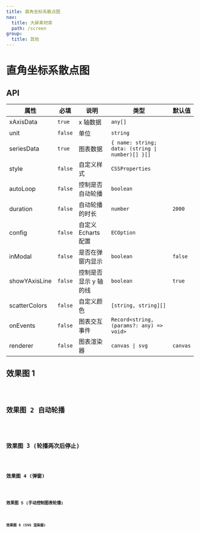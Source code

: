 ```yaml
---
title: 直角坐标系散点图
nav:
  title: 大屏素材库
  path: /screen
group:
  title: 其他
---
```


# 直角坐标系散点图

## API

| 属性          | 必填    | 说明                  | 类型                                             | 默认值   |
| ------------- | ------- | --------------------- | ------------------------------------------------ | -------- |
| xAxisData     | `true`  | x 轴数据              | `any[]`                                          |          |
| unit          | `false` | 单位                  | `string`                                         |          |
| seriesData    | `true`  | 图表数据              | `{ name: string; data: (string \| number)[] }[]` |          |
| style         | `false` | 自定义样式            | `CSSProperties`                                  |          |
| autoLoop      | `false` | 控制是否自动轮播      | `boolean`                                        |          |
| duration      | `false` | 自动轮播的时长        | `number`                                         | `2000`   |
| config        | `false` | 自定义 Echarts 配置   | `ECOption`                                       |          |
| inModal       | `false` | 是否在弹窗内显示      | `boolean`                                        | `false`  |
| showYAxisLine | `false` | 控制是否显示 y 轴的线 | `boolean`                                        | `true`   |
| scatterColors | `false` | 自定义颜色            | `[string, string][]`                             |          |
| onEvents      | `false` | 图表交互事件          | `Record<string, (params?: any) => void>`         |          |
| renderer      | `false` | 图表渲染器            | `canvas \| svg`                                  | `canvas` |

## 效果图 1

<code src="../../../example/ScatterDemo/demo1.tsx" background="#040727">

## 效果图 2 自动轮播

<code src="../../../example/ScatterDemo/demo2.tsx" background="#040727">

## 效果图 3 (轮播两次后停止)

<code src="../../../example/ScatterDemo/demo3.tsx" background="#040727">

## 效果图 4 (弹窗)

<code src="../../../example/ScatterDemo/demo4.tsx" background="#040727">

## 效果图 5 (手动控制图表轮播)

<code src="../../../example/ScatterDemo/demo5.tsx" background="#040727">

## 效果图 6 (SVG 渲染器)

<code src="../../../example/ScatterDemo/demo6.tsx" background="#040727">
